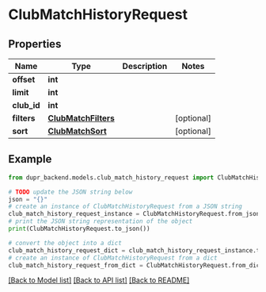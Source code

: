 # ClubMatchHistoryRequest


## Properties

Name | Type | Description | Notes
------------ | ------------- | ------------- | -------------
**offset** | **int** |  | 
**limit** | **int** |  | 
**club_id** | **int** |  | 
**filters** | [**ClubMatchFilters**](ClubMatchFilters.md) |  | [optional] 
**sort** | [**ClubMatchSort**](ClubMatchSort.md) |  | [optional] 

## Example

```python
from dupr_backend.models.club_match_history_request import ClubMatchHistoryRequest

# TODO update the JSON string below
json = "{}"
# create an instance of ClubMatchHistoryRequest from a JSON string
club_match_history_request_instance = ClubMatchHistoryRequest.from_json(json)
# print the JSON string representation of the object
print(ClubMatchHistoryRequest.to_json())

# convert the object into a dict
club_match_history_request_dict = club_match_history_request_instance.to_dict()
# create an instance of ClubMatchHistoryRequest from a dict
club_match_history_request_from_dict = ClubMatchHistoryRequest.from_dict(club_match_history_request_dict)
```
[[Back to Model list]](../README.md#documentation-for-models) [[Back to API list]](../README.md#documentation-for-api-endpoints) [[Back to README]](../README.md)


